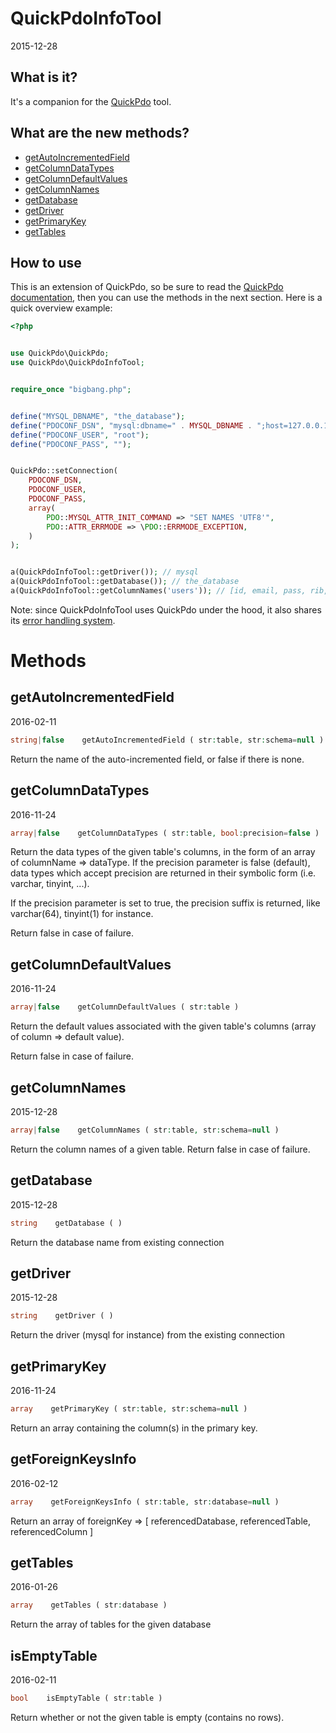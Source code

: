 QuickPdoInfoTool
=================
2015-12-28





What is it?
-------------------


It's a companion for the [QuickPdo](https://github.com/lingtalfi/QuickPdo) tool.
 




What are the new methods?
------------------------

- [getAutoIncrementedField](https://github.com/lingtalfi/QuickPdo/blob/master/QuickPdoInfoTool.md#getautoincrementedfield)
- [getColumnDataTypes](https://github.com/lingtalfi/QuickPdo/blob/master/QuickPdoInfoTool.md#getcolumndatatypes)
- [getColumnDefaultValues](https://github.com/lingtalfi/QuickPdo/blob/master/QuickPdoInfoTool.md#getcolumndefaultvalues)
- [getColumnNames](https://github.com/lingtalfi/QuickPdo/blob/master/QuickPdoInfoTool.md#getcolumnnames)
- [getDatabase](https://github.com/lingtalfi/QuickPdo/blob/master/QuickPdoInfoTool.md#getdatabase)
- [getDriver](https://github.com/lingtalfi/QuickPdo/blob/master/QuickPdoInfoTool.md#getdriver)
- [getPrimaryKey](https://github.com/lingtalfi/QuickPdo/blob/master/QuickPdoInfoTool.md#getprimarykey)
- [getTables](https://github.com/lingtalfi/QuickPdo/blob/master/QuickPdoInfoTool.md#gettables)

 
 
 
How to use
---------------




This is an extension of QuickPdo, so be sure to read
the [QuickPdo documentation](https://github.com/lingtalfi/QuickPdo),
then you can use the methods in the next section.
Here is a quick overview example:

```php
<?php


use QuickPdo\QuickPdo;
use QuickPdo\QuickPdoInfoTool;


require_once "bigbang.php";


define("MYSQL_DBNAME", "the_database");
define("PDOCONF_DSN", "mysql:dbname=" . MYSQL_DBNAME . ";host=127.0.0.1");
define("PDOCONF_USER", "root");
define("PDOCONF_PASS", "");


QuickPdo::setConnection(
    PDOCONF_DSN,
    PDOCONF_USER,
    PDOCONF_PASS,
    array(
        PDO::MYSQL_ATTR_INIT_COMMAND => "SET NAMES 'UTF8'",
        PDO::ATTR_ERRMODE => \PDO::ERRMODE_EXCEPTION,
    )
);


a(QuickPdoInfoTool::getDriver()); // mysql
a(QuickPdoInfoTool::getDatabase()); // the_database
a(QuickPdoInfoTool::getColumnNames('users')); // [id, email, pass, rib, active]
```


Note:
    since QuickPdoInfoTool uses QuickPdo under the hood,
    it also shares its [error handling system](https://github.com/lingtalfi/QuickPdo/blob/master/README.md#how-to-use).


Methods
===========


getAutoIncrementedField
-------------
2016-02-11


```php
string|false    getAutoIncrementedField ( str:table, str:schema=null )
```

Return the name of the auto-incremented field, or false if there is none.



getColumnDataTypes
-------------
2016-11-24


```php
array|false    getColumnDataTypes ( str:table, bool:precision=false )
```

Return the data types of the given table's columns, in the form of an array of columnName => dataType.
If the precision parameter is false (default), data types which accept precision are returned in their 
symbolic form (i.e. varchar, tinyint, ...).

If the precision parameter is set to true, the precision suffix is returned, like varchar(64), tinyint(1) for instance. 
  
Return false in case of failure.



getColumnDefaultValues
-------------
2016-11-24


```php
array|false    getColumnDefaultValues ( str:table )
```

Return the default values associated with the given table's columns (array of column => default value).

Return false in case of failure.



getColumnNames
-------------
2015-12-28


```php
array|false    getColumnNames ( str:table, str:schema=null )
```

Return the column names of a given table.
Return false in case of failure.


getDatabase
-------------
2015-12-28


```php
string    getDatabase ( )
```

Return the database name from existing connection


getDriver
-------------
2015-12-28


```php
string    getDriver ( )
```

Return the driver (mysql for instance) from the existing connection


getPrimaryKey
-------------
2016-11-24


```php
array    getPrimaryKey ( str:table, str:schema=null )
```

Return an array containing the column(s) in the primary key.


getForeignKeysInfo
-------------
2016-02-12


```php
array    getForeignKeysInfo ( str:table, str:database=null )
```

Return an array of foreignKey => [ referencedDatabase, referencedTable, referencedColumn ]





getTables
-------------
2016-01-26


```php
array    getTables ( str:database )
```

Return the array of tables for the given database



isEmptyTable
-------------
2016-02-11


```php
bool    isEmptyTable ( str:table )
```

Return whether or not the given table is empty (contains no rows).

